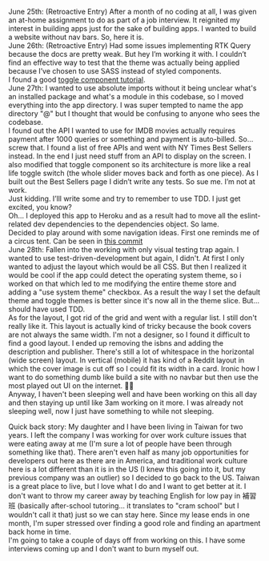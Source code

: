 June 25th: (Retroactive Entry) After a month of no coding at all, I was given an at-home assignment to do as part of a job interview. It reignited my interest in building apps just for the sake of building apps. I wanted to build a website without nav bars. So, here it is.
<br />
June 26th: (Retroactive Entry) Had some issues implementing RTK Query because the docs are pretty weak. But hey I’m working it with. I couldn’t find an effective way to test that the theme was actually being applied because I’ve chosen to use SASS instead of styled components.
<br />
I found a good [toggle component tutorial](https://dev.to/devggaurav/let-s-create-a-custom-toggle-switch-using-html-and-css-33df).
<br />
June 27th: I wanted to use absolute imports without it being unclear what's an installed package and what's a module in this codebase, so I moved everything into the app directory. I was super tempted to name the app directory "@" but I thought that would be confusing to anyone who sees the codebase.
<br />
I found out the API I wanted to use for IMDB movies actually requires payment after 1000 queries or something and payment is auto-billed. So… screw that. I found a list of free APIs and went with NY Times Best Sellers instead. In the end I just need stuff from an API to display on the screen. I also modified that toggle component so its architecture is more like a real life toggle switch (the whole slider moves back and forth as one piece). As I built out the Best Sellers page I didn’t write any tests. So sue me. I’m not at work.
<br />
Just kidding. I’lll write some and try to remember to use TDD. I just get excited, you know?
<br />
Oh… I deployed this app to Heroku and as a result had to move all the eslint-related dev dependencies to the dependencies object. So lame.
<br />
Decided to play around with some navigation ideas. First one reminds me of a circus tent. Can be seen in [this commit](https://github.com/jayporta/no-navbars/commit/8f11be5dbd57a40ac366cdae5cb1c5ab160e3eb2)
<br />
June 28th: Fallen into the working with only visual testing trap again. I wanted to use test-driven-development but again, I didn't. At first I only wanted to adjust the layout which would be all CSS. But then I realized it would be cool if the app could detect the operating system theme, so i worked on that which led to me modifying the entire theme store and adding a "use system theme" checkbox. As a result the way I set the default theme and toggle themes is better since it's now all in the theme slice. But... should have used TDD.
<br />
As for the layout, I got rid of the grid and went with a regular list. I still don't really like it. This layout is actually kind of tricky because the book covers are not always the same width. I'm not a designer, so I found it difficult to find a good layout. I ended up removing the isbns and adding the description and publisher. There's still a lot of whitespace in the horizontal (wide screen) layout. In vertical (mobile) it has kind of a Reddit layout in which the cover image is cut off so I could fit its width in a card. Ironic how I want to do something dumb like build a site with no navbar but then use the most played out UI on the internet. 🤷‍♂️
<br />
Anyway, I haven't been sleeping well and have been working on this all day and then staying up until like 3am working on it more. I was already not sleeping well, now I just have something to while not sleeping.

Quick back story: My daughter and I have been living in Taiwan for two years. I left the company I was working for over work culture issues that were eating away at me (I'm sure a lot of people have been through something like that). There aren't even half as many job opportunities for developers out here as there are in America, and traditional work culture here is a lot different than it is in the US (I knew this going into it, but my previous company was an outlier) so I decided to go back to the US. Taiwan is a great place to live, but I love what I do and I want to get better at it. I don't want to throw my career away by teaching English for low pay in 補習班 (basically after-school tutoring... it translates to "cram school" but I wouldn't call it that) just so we can stay here. Since my lease ends in one month, I'm super stressed over finding a good role and finding an apartment back home in time.
<br />
I'm going to take a couple of days off from working on this. I have some interviews coming up and I don't want to burn myself out.
